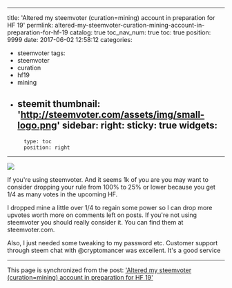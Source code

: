 
---
title: 'Altered my steemvoter (curation=mining) account in preparation for HF 19'
permlink: altered-my-steemvoter-curation-mining-account-in-preparation-for-hf-19
catalog: true
toc_nav_num: true
toc: true
position: 9999
date: 2017-06-02 12:58:12
categories:
- steemvoter
tags:
- steemvoter
- curation
- hf19
- mining
- steemit
thumbnail: 'http://steemvoter.com/assets/img/small-logo.png'
sidebar:
    right:
        sticky: true
widgets:
    -
        type: toc
        position: right
---


![](http://steemvoter.com/assets/img/small-logo.png)

If you're using steemvoter.  And it seems 1k of you are you may want to consider dropping your rule from 100% to 25% or lower because you get 1/4 as many votes in the upcoming HF.

I dropped mine a little over 1/4 to regain some power so I can drop more upvotes worth more on comments left on posts.  If you're not using steemvoter you should really consider it.  You can find them at steemvoter.com.

Also, I just needed some tweaking to my password etc.  Customer support through steem chat with @cryptomancer was excellent.  It's a good service

- - -

This page is synchronized from the post: ['Altered my steemvoter (curation=mining) account in preparation for HF 19'](https://steemit.com/@aggroed/altered-my-steemvoter-curation-mining-account-in-preparation-for-hf-19)
